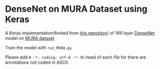 # DenseNet on MURA Dataset using Keras


A Keras implementation(forked from [this repositoy](https://github.com/tdeboissiere/DeepLearningImplementations/tree/master/DenseNet)) of 169 layer [DenseNet](https://arxiv.org/abs/1608.06993) model on [MURA dataset](https://arxiv.org/abs/1712.06957)

Train the model with `run_MURA.py`

Please add `# -*- coding: utf-8 -*-` to head of each file for there are annotations not coded in ASCII.
